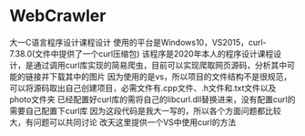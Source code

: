# WebCrawler
大一C语言程序设计课程设计
使用的平台是Windows10，VS2015，curl-7.38.0(文件中提供了一个curl压缩包)
该程序是2020年本人的程序设计课程设计，是通过调用curl库实现的简易爬虫，目前可以实现爬取网页源码，分析其中可能的链接并下载其中的图片
因为使用的是vs，所以项目的文件结构不是很规范，可以将源码取出自己创建项目，必需文件有.cpp文件、.h文件和.txt文件以及photo文件夹
已经配置好curl库的需将自己的libcurl.dll替换进来，没有配置curl的需要自己配置下curl库
因为这段代码是我大一写的，所以各个方面问题都比较大，有问题可以共同讨论
改天这里提供一个VS中使用curl的方法